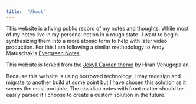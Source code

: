 ```yaml
---
title:  "About"
---
```


This website is a living public record of my notes and thoughts. While most of my notes live in my personal notion in a rough state- I want to begin synthesizing them into a more atomic form to help with later video production. For this I am following a similar methodology to Andy Matuschak's  [Evergreen Notes](https://notes.andymatuschak.org/Evergreen_notes).  

This website is forked from the [Jekyll Garden theme](https://github.com/Jekyll-Garden/jekyll-garden.github.io) by Hiran Venugopalan. 

Because this website is using borrowed technology, I may redesign and migrate to another build at some point but I have chosen this solution as it seems the most portable. The obsidian notes with front matter should be easily parsed if I choose to create a custom solution in the future. 